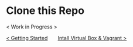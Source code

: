 # Clone this Repo

< Work in Progress >

[< Getting Started](getting-started.md) &nbsp;&nbsp;&nbsp;&nbsp;&nbsp;  [Intall Virtual Box & Vagrant >](install-virtual-box-vagrant.md)

